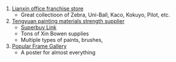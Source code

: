 1. [Lianxin office franchise store](https://shop68285317.taobao.com/)
   - Great collectioon of Zebra, Uni-Ball, Kaco, Kokuyo, Pilot, etc.
2. [Tengyuan painting materials strength supplier](https://winport.m.1688.com/page/index.html?memberId=b2b-2607380592877e6)
   - [Superbuy Link](https://www.superbuy.com/en/page/shop/shop/?shopid=b2b-2607380592877e6&platform=ALIBABA&sellerOpenId=BBBl8GTjV_QNa7vv2NRBzG6zQ)
   - Tons of Xin Bowen supplies
   - Multiple types of paints, brushes,
3. [Popular Frame Gallery](https://shop36201507.taobao.com/)
   - A poster for almost everything
